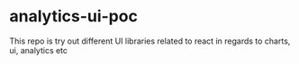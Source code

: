 # analytics-ui-poc
This repo is try out different UI libraries related to react in regards to charts, ui, analytics etc
